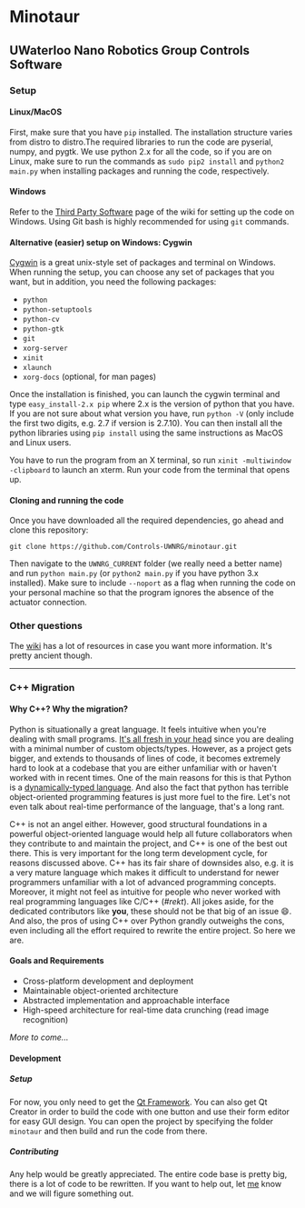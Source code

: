 Minotaur
========
UWaterloo Nano Robotics Group Controls Software
------------------------------------------------------------

### Setup
#### Linux/MacOS
First, make sure that you have `pip` installed. The installation structure varies from distro to distro.The required libraries to run the code are pyserial, numpy, and pygtk. We use python 2.x for all the code, so if you are on Linux, make sure to run the commands as `sudo pip2 install` and `python2 main.py` when installing packages and running the code, respectively.

#### Windows
Refer to the [Third Party Software](https://github.com/Controls-UWNRG/minotaur/wiki/Third-Party-Libraries) page of the wiki for setting up the code on Windows. Using Git bash is highly recommended for using `git` commands.

#### Alternative (easier) setup on Windows: Cygwin
[Cygwin](https://cygwin.com/) is a great unix-style set of packages and terminal on Windows. When running the setup, you can choose any set of packages that you want, but in addition, you need the following packages:
* `python`
* `python-setuptools`
* `python-cv`
* `python-gtk`
* `git`
* `xorg-server`
* `xinit`
* `xlaunch`
* `xorg-docs` (optional, for man pages)

Once the installation is finished, you can launch the cygwin terminal and type `easy_install-2.x pip` where 2.x is the version of python that you have. If you are not sure about what version you have, run `python -V` (only include the first two digits, e.g. 2.7 if version is 2.7.10). You can then install all the python libraries using `pip install` using the same instructions as MacOS and Linux users.

You have to run the program from an X terminal, so run `xinit -multiwindow -clipboard` to launch an xterm. Run your code from the terminal that opens up.

#### Cloning and running the code
Once you have downloaded all the required dependencies, go ahead and clone this repository:
```
git clone https://github.com/Controls-UWNRG/minotaur.git
```
Then navigate to the `UWNRG_CURRENT` folder (we really need a better name) and run `python main.py` (or `python2 main.py` if you have python 3.x installed). Make sure to include `--noport` as a flag when running the code on your personal machine so that the program ignores the absence of the actuator connection.

### Other questions
The [wiki](https://github.com/Controls-UWNRG/minotaur/wiki/) has a lot of resources in case you want more information. It's pretty ancient though.

***

### C++ Migration
#### Why C++? Why the migration?
Python is situationally a great language. It feels intuitive when you're dealing with small programs. [It's all fresh in your head](http://qr.ae/Rgd6JH) since you are dealing with a minimal number of custom objects/types. However, as a project gets bigger, and extends to thousands of lines of code, it becomes extremely hard to look at a codebase that you are either unfamiliar with or haven't worked with in recent times. One of the main reasons for this is that Python is a [dynamically-typed language](https://en.wikipedia.org/wiki/Dynamic_programming_language). And also the fact that python has terrible object-oriented programming features is just more fuel to the fire. Let's not even talk about real-time performance of the language, that's a long rant.  

C++ is not an angel either. However, good structural foundations in a powerful object-oriented language would help all future collaborators when they contribute to and maintain the project, and C++ is one of the best out there. This is very important for the long term development cycle, for reasons discussed above. C++ has its fair share of downsides also, e.g. it is a very mature language which makes it difficult to understand for newer programmers unfamiliar with a lot of advanced programming concepts. Moreover, it might not feel as intuitive for people who never worked with real programming languages like C/C++ (*#rekt*). All jokes aside, for the dedicated contributors like **you**, these should not be that big of an issue :smile:. And also, the pros of using C++ over Python grandly outweighs the cons, even including all the effort required to rewrite the entire project. So here we are.

#### Goals and Requirements
* Cross-platform development and deployment
* Maintainable object-oriented architecture
* Abstracted implementation and approachable interface
* High-speed architecture for real-time data crunching (read image recognition)  

*More to come...*

#### Development
##### Setup
For now, you only need to get the [Qt Framework](http://www.qt.io/download/). You can also get Qt Creator in order to build the code with one button and use their form editor for easy GUI design. You can open the project by specifying the folder `minotaur` and then build and run the code from there.

##### Contributing
Any help would be greatly appreciated. The entire code base is pretty big, there is a lot of code to be rewritten. If you want to help out, let [me](https://github.com/sadmansk) know and we will figure something out.

